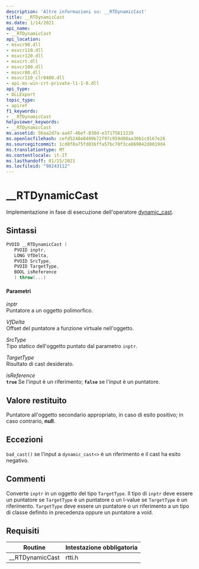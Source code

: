 ```yaml
---
description: 'Altre informazioni su: __RTDynamicCast'
title: __RTDynamicCast
ms.date: 1/14/2021
api_name:
- __RTDynamicCast
api_location:
- msvcr90.dll
- msvcr110.dll
- msvcr120.dll
- msvcrt.dll
- msvcr100.dll
- msvcr80.dll
- msvcr110_clr0400.dll
- api-ms-win-crt-private-l1-1-0.dll
api_type:
- DLLExport
topic_type:
- apiref
f1_keywords:
- __RTDynamicCast
helpviewer_keywords:
- __RTDynamicCast
ms.assetid: 56aa2d7a-aa47-46ef-830d-e37175611239
ms.openlocfilehash: cefd5248e0409b72f97c959d08aa30b1c0167e26
ms.sourcegitcommit: 1cd8f8a75fd036ffa57bc70f3ca869042d8019d4
ms.translationtype: MT
ms.contentlocale: it-IT
ms.lasthandoff: 01/15/2021
ms.locfileid: "98243112"
---
```

# <a name="__rtdynamiccast"></a>__RTDynamicCast

Implementazione in fase di esecuzione dell'operatore [dynamic_cast](../cpp/dynamic-cast-operator.md).

## <a name="syntax"></a>Sintassi

```cpp
PVOID __RTDynamicCast (
   PVOID inptr,
   LONG VfDelta,
   PVOID SrcType,
   PVOID TargetType,
   BOOL isReference
   ) throw(...)
```

#### <a name="parameters"></a>Parametri

*inptr*<br/>
Puntatore a un oggetto polimorfico.

*VfDelta*<br/>
Offset del puntatore a funzione virtuale nell'oggetto.

*SrcType*<br/>
Tipo statico dell'oggetto puntato dal parametro `inptr`.

*TargetType*<br/>
Risultato di cast desiderato.

*isReference*<br/>
**`true`** Se l'input è un riferimento; **`false`** se l'input è un puntatore.

## <a name="return-value"></a>Valore restituito

Puntatore all'oggetto secondario appropriato, in caso di esito positivo; in caso contrario, **null**.

## <a name="exceptions"></a>Eccezioni

`bad_cast()` se l'input a `dynamic_cast<>` è un riferimento e il cast ha esito negativo.

## <a name="remarks"></a>Commenti

Converte `inptr` in un oggetto del tipo `TargetType`. Il tipo di `inptr` deve essere un puntatore se `TargetType` è un puntatore o un l-value se `TargetType` è un riferimento. `TargetType` deve essere un puntatore o un riferimento a un tipo di classe definito in precedenza oppure un puntatore a void.

## <a name="requirements"></a>Requisiti

|Routine|Intestazione obbligatoria|
|-------------|---------------------|
|__RTDynamicCast|rtti.h|

